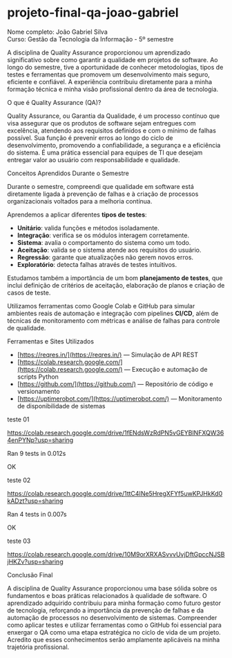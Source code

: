 # projeto-final-qa-joao-gabriel

Nome completo: João Gabriel Silva  
Curso: Gestão da Tecnologia da Informação - 5º semestre  

A disciplina de Quality Assurance proporcionou um aprendizado significativo sobre como garantir a qualidade em projetos de software. Ao longo do semestre, tive a oportunidade de conhecer metodologias, tipos de testes e ferramentas que promovem um desenvolvimento mais seguro, eficiente e confiável. A experiência contribuiu diretamente para a minha formação técnica e minha visão profissional dentro da área de tecnologia.


O que é Quality Assurance (QA)?

Quality Assurance, ou Garantia da Qualidade, é um processo contínuo que visa assegurar que os produtos de software sejam entregues com excelência, atendendo aos requisitos definidos e com o mínimo de falhas possível. Sua função é prevenir erros ao longo do ciclo de desenvolvimento, promovendo a confiabilidade, a segurança e a eficiência do sistema. É uma prática essencial para equipes de TI que desejam entregar valor ao usuário com responsabilidade e qualidade.


Conceitos Aprendidos Durante o Semestre

Durante o semestre, compreendi que qualidade em software está diretamente ligada à prevenção de falhas e à criação de processos organizacionais voltados para a melhoria contínua.  

Aprendemos a aplicar diferentes **tipos de testes**:
- **Unitário**: valida funções e métodos isoladamente.
- **Integração**: verifica se os módulos interagem corretamente.
- **Sistema**: avalia o comportamento do sistema como um todo.
- **Aceitação**: valida se o sistema atende aos requisitos do usuário.
- **Regressão**: garante que atualizações não gerem novos erros.
- **Exploratório**: detecta falhas através de testes intuitivos.

Estudamos também a importância de um bom **planejamento de testes**, que inclui definição de critérios de aceitação, elaboração de planos e criação de casos de teste.

Utilizamos ferramentas como Google Colab e GitHub para simular ambientes reais de automação e integração com pipelines **CI/CD**, além de técnicas de monitoramento com métricas e análise de falhas para controle de qualidade.


Ferramentas e Sites Utilizados

- [https://reqres.in/](https://reqres.in/) — Simulação de API REST  
- [https://colab.research.google.com/](https://colab.research.google.com/) — Execução e automação de scripts Python  
- [https://github.com/](https://github.com/) — Repositório de código e versionamento  
- [https://uptimerobot.com/](https://uptimerobot.com/) — Monitoramento de disponibilidade de sistemas  












teste 01

https://colab.research.google.com/drive/1fENdsWzRdPN5vGEYBlNFXQW364enPYNp?usp=sharing

Ran 9 tests in 0.012s

OK





teste 02

https://colab.research.google.com/drive/1ttC4INe5HregXFYf5uwKPJHkKd0kADzt?usp=sharing

Ran 4 tests in 0.007s

OK




teste 03

https://colab.research.google.com/drive/10M9orXRXASvvvUvjDftGpccNJSBjHKZv?usp=sharing





Conclusão Final

A disciplina de Quality Assurance proporcionou uma base sólida sobre os fundamentos e boas práticas relacionados à qualidade de software. O aprendizado adquirido contribuiu para minha formação como futuro gestor de tecnologia, reforçando a importância da prevenção de falhas e da automação de processos no desenvolvimento de sistemas. Compreender como aplicar testes e utilizar ferramentas como o GitHub foi essencial para enxergar o QA como uma etapa estratégica no ciclo de vida de um projeto. Acredito que esses conhecimentos serão amplamente aplicáveis na minha trajetória profissional.
